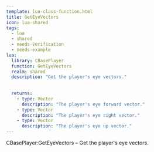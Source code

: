 ```yaml
---
template: lua-class-function.html
title: GetEyeVectors
icon: lua-shared
tags:
  - lua
  - shared
  - needs-verification
  - needs-example
lua:
  library: CBasePlayer
  function: GetEyeVectors
  realm: shared
  description: "Get the player's eye vectors."
  
  
  returns:
    - type: Vector
      description: "The player's eye forward vector."
    - type: Vector
      description: "The player's eye right vector."
    - type: Vector
      description: "The player's eye up vector."
---
```


<div class="lua__search__keywords">
CBasePlayer:GetEyeVectors &#x2013; Get the player's eye vectors.
</div>
